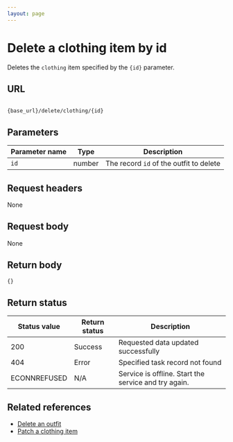 ```yaml
---
layout: page
---
```


# Delete a clothing item by id

Deletes the `clothing` item specified by the `{id}` parameter.

## URL

```shell

{base_url}/delete/clothing/{id}
```

## Parameters

| Parameter name | Type | Description |
| -------------- | ------ | ------------ |
| `id` | number | The record `id` of the outfit to delete |

## Request headers

None

## Request body

None

## Return body

```js
{}
```

## Return status

| Status value | Return status | Description |
| ------------- | ----------- | ----------- |
| 200 | Success | Requested data updated successfully |
| 404 | Error | Specified task record not found |
|  ECONNREFUSED | N/A | Service is offline. Start the service and try again. |

## Related references

* [Delete an outfit](outfits-delete-an-outfit.md)
* [Patch a clothing item](clothing-patch-clothing-item-outfits.md)